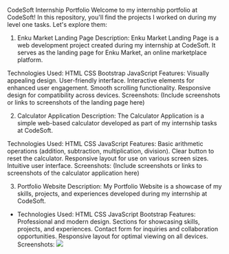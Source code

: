 CodeSoft Internship Portfolio
Welcome to my internship portfolio at CodeSoft! In this repository, you'll find the projects I worked on during my level one tasks. Let's explore them:

1. Enku Market Landing Page
   Description:
   Enku Market Landing Page is a web development project created during my internship at CodeSoft. It serves as the landing page for Enku Market, an online marketplace platform.

Technologies Used:
HTML
CSS
Bootstrap
JavaScript
Features:
Visually appealing design.
User-friendly interface.
Interactive elements for enhanced user engagement.
Smooth scrolling functionality.
Responsive design for compatibility across devices.
Screenshots:
(Include screenshots or links to screenshots of the landing page here)

2. Calculator Application
   Description:
   The Calculator Application is a simple web-based calculator developed as part of my internship tasks at CodeSoft.

Technologies Used:
HTML
CSS
JavaScript
Features:
Basic arithmetic operations (addition, subtraction, multiplication, division).
Clear button to reset the calculator.
Responsive layout for use on various screen sizes.
Intuitive user interface.
Screenshots:
(Include screenshots or links to screenshots of the calculator application here)

3. Portfolio Website
   Description:
   My Portfolio Website is a showcase of my skills, projects, and experiences developed during my internship at CodeSoft.

- Technologies Used:
  HTML
  CSS
  JavaScript
  Bootstrap
  Features:
  Professional and modern design.
  Sections for showcasing skills, projects, and experiences.
  Contact form for inquiries and collaboration opportunities.
  Responsive layout for optimal viewing on all devices.
  Screenshots:
  <img
  src="portfolio\images\Screenshot_12-3-2024_3336_127.0.0.1.jpeg"
           />
